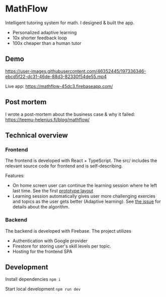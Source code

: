# MathFlow

Intelligent tutoring system for math. I designed & built the app.

- Personalized adaptive learning
- 10x shorter feedback loop
- 100x cheaper than a human tutor

## Demo

https://user-images.githubusercontent.com/46352445/197336346-ebcd5f22-dc31-46de-88d3-82330f54de55.mp4

Live app: https://mathflow-45dc3.firebaseapp.com/

## Post mortem

I wrote a post-mortem about the business case & why it failed: https://teemu-helenius.fi/blog/mathflow/

## Technical overview

### Frontend

The frontend is developed with React + TypeScript. The src/ includes the relevant source code for frontend and is self-describing.

Features:
- On home screen user can continue the learning session where he left last time. See the first [prototype layout](https://github.com/Temez1/mathflow/issues/1)
- Learning session automatically gives user more challenging exercies and topics as the user gets better (Adaptive learning). See [the issue](https://github.com/Temez1/mathflow/issues/2) for details about the algorithm.

### Backend

The backend is developed with Firebase. The project utilizes
- Authentication with Google provider
- Firestore for storing user's skill levels per topic.
- Hosting for the frontend SPA

## Development

Install dependencies `npm i`

Start local development `npm run dev`
